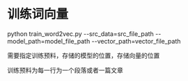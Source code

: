 # 训练词向量
python train_word2vec.py --src_data=src_file_path --model_path=model_file_path --vector_path=vector_file_path

需要指定训练预料，存储的模型的位置，存储向量的位置

训练预料为每一行为一个段落或者一篇文章


